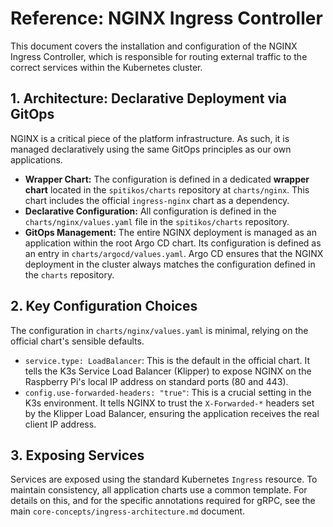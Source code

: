 # Reference: NGINX Ingress Controller

This document covers the installation and configuration of the NGINX Ingress Controller, which is responsible for routing external traffic to the correct services within the Kubernetes cluster.

## 1. Architecture: Declarative Deployment via GitOps

NGINX is a critical piece of the platform infrastructure. As such, it is managed declaratively using the same GitOps principles as our own applications.

- **Wrapper Chart:** The configuration is defined in a dedicated **wrapper chart** located in the `spitikos/charts` repository at `charts/nginx`. This chart includes the official `ingress-nginx` chart as a dependency.
- **Declarative Configuration:** All configuration is defined in the `charts/nginx/values.yaml` file in the `spitikos/charts` repository.
- **GitOps Management:** The entire NGINX deployment is managed as an application within the root Argo CD chart. Its configuration is defined as an entry in `charts/argocd/values.yaml`. Argo CD ensures that the NGINX deployment in the cluster always matches the configuration defined in the `charts` repository.

## 2. Key Configuration Choices

The configuration in `charts/nginx/values.yaml` is minimal, relying on the official chart's sensible defaults.

- `service.type: LoadBalancer`: This is the default in the official chart. It tells the K3s Service Load Balancer (Klipper) to expose NGINX on the Raspberry Pi's local IP address on standard ports (80 and 443).
- `config.use-forwarded-headers: "true"`: This is a crucial setting in the K3s environment. It tells NGINX to trust the `X-Forwarded-*` headers set by the Klipper Load Balancer, ensuring the application receives the real client IP address.

## 3. Exposing Services

Services are exposed using the standard Kubernetes `Ingress` resource. To maintain consistency, all application charts use a common template. For details on this, and for the specific annotations required for gRPC, see the main `core-concepts/ingress-architecture.md` document.
